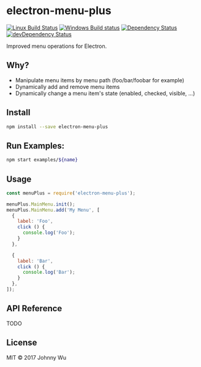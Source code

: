 # electron-menu-plus

[![Linux Build Status](https://travis-ci.org/electron-utils/electron-menu-plus.svg?branch=master)](https://travis-ci.org/electron-utils/electron-menu-plus)
[![Windows Build status](https://ci.appveyor.com/api/projects/status/mnlqj3urbd9i6lyx?svg=true)](https://ci.appveyor.com/project/jwu/electron-menu-plus)
[![Dependency Status](https://david-dm.org/electron-utils/electron-menu-plus.svg)](https://david-dm.org/electron-utils/electron-menu-plus)
[![devDependency Status](https://david-dm.org/electron-utils/electron-menu-plus/dev-status.svg)](https://david-dm.org/electron-utils/electron-menu-plus#info=devDependencies)

Improved menu operations for Electron.

## Why?

  - Manipulate menu items by menu path (foo/bar/foobar for example)
  - Dynamically add and remove menu items
  - Dynamically change a menu item's state (enabled, checked, visible, ...)

## Install

```bash
npm install --save electron-menu-plus
```

## Run Examples:

```bash
npm start examples/${name}
```

## Usage

```javascript
const menuPlus = require('electron-menu-plus');

menuPlus.MainMenu.init();
menuPlus.MainMenu.add('My Menu', [
  {
    label: 'Foo',
    click () {
      console.log('Foo');
    }
  },

  {
    label: 'Bar',
    click () {
      console.log('Bar');
    }
  },
]);
```

## API Reference

TODO

## License

MIT © 2017 Johnny Wu

